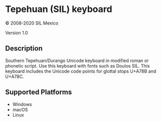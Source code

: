 Tepehuan (SIL) keyboard
==============

© 2008-2020 SIL Mexico

Version 1.0

Description
-----------

Southern Tepehuan/Durango Unicode keyboard in modified roman or phonetic script. Use this keyboard with fonts such as Doulos SIL. This keyboard includes the Unicode code points for glottal stops U+A78B and U+A78C.

Supported Platforms
-------------------
 * Windows
 * macOS
 * Linux


